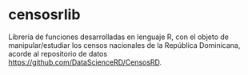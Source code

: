 # censosrlib
Librería de funciones desarrolladas en lenguaje R, con el objeto de manipular/estudiar los censos nacionales de la República Dominicana, acorde al repositorio  de datos https://github.com/DataScienceRD/CensosRD.
